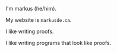 I'm markus (he/him).

My website is ``markusde.ca``. 

I like writing proofs.

I like writing programs that look like proofs.

